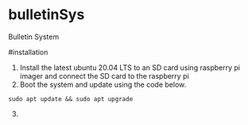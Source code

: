 # bulletinSys
Bulletin System

#installation
1. Install the latest ubuntu 20.04 LTS to an SD card using raspberry pi imager and connect the SD card to the raspberry pi
2. Boot the system and update using the code below.
```
sudo apt update && sudo apt upgrade
```
3. 


